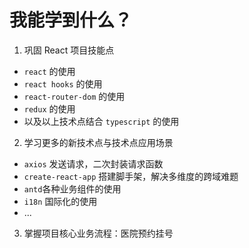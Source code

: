 # 我能学到什么？

1. 巩固 React 项目技能点

- `react` 的使用
- `react hooks` 的使用
- `react-router-dom` 的使用
- `redux` 的使用
- 以及以上技术点结合 `typescript` 的使用

2. 学习更多的新技术点与技术点应用场景

- `axios` 发送请求，二次封装请求函数
- `create-react-app` 搭建脚手架，解决多维度的跨域难题
- `antd`各种业务组件的使用
- `i18n` 国际化的使用
- ...

3. 掌握项目核心业务流程：医院预约挂号

